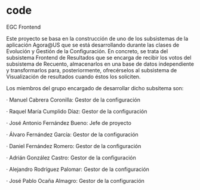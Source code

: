 code
====

EGC Frontend

Este proyecto se basa en la construcción de uno de los subsistemas de la aplicación Agora@US que se está 
desarrollando durante las clases de Evolución y Gestión de la Configuración. En concreto, se trata del subsistema
Frontend de Resultados que se encarga de recibir los votos del subsistema de Recuento, almacenarlos en una base
de datos independiente y transformarlos para, posteriormente, ofrecérselos al subsistema de Visualización de 
resultados cuando éstos los soliciten.

Los miembros del grupo encargado de desarrollar dicho subsitema son:

· Manuel Cabrera Coronilla: Gestor de la configuración

· Raquel María Cumplido Díaz: Gestor de la configuración

· José Antonio Fernández Bueno: Jefe de proyecto

· Álvaro Fernández García: Gestor de la configuración

· Daniel Fernández Romero: Gestor de la configuración

· Adrián González Castro: Gestor de la configuración

· Alejandro Rodríguez Palomar: Gestor de la configuración

· José Pablo Ocaña Almagro: Gestor de la configuración
